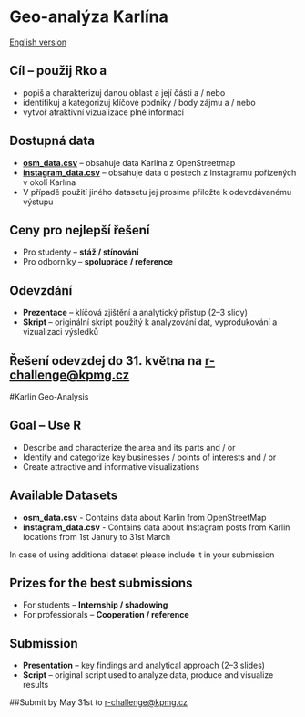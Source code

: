 # Geo-analýza Karlína

[English version](#karlin-geo-analysis)

## Cíl – použij Rko a
* popiš a charakterizuj danou oblast a její části a / nebo
* identifikuj a kategorizuj klíčové podniky / body zájmu a / nebo
* vytvoř atraktivní vizualizace plné informací

## Dostupná data 
* [**osm_data.csv**](https://github.com/KPMG-CZ/R-Data-Challenge/blob/master/Karlin_Geo_Analysis/osm_data.csv) – obsahuje data Karlína z OpenStreetmap
* [**instagram_data.csv**](https://github.com/KPMG-CZ/R-Data-Challenge/blob/master/Karlin_Geo_Analysis/instagram_data.csv) – obsahuje data o postech z Instagramu pořízených v okolí Karlína
* V případě použití jiného datasetu jej prosíme přiložte k odevzdávanému výstupu

## Ceny pro nejlepší řešení
* Pro studenty – **stáž / stínování** 
* Pro odborníky – **spolupráce / reference** 

## Odevzdání
* **Prezentace** – klíčová zjištění a analytický přístup (2–3 slidy) 
* **Skript** – originální skript použitý k analyzování dat, vyprodukování a vizualizaci výsledků

## Řešení odevzdej do 31. května na r-challenge@kpmg.cz 


#Karlin Geo-Analysis

## Goal – Use R
* Describe and characterize the area and its parts and / or
* Identify and categorize key businesses / points of interests and / or
* Create attractive and informative visualizations

## Available Datasets

* **osm_data.csv** - Contains data about Karlin from OpenStreetMap 
* **instagram_data.csv** - Contains data about Instagram posts from Karlin locations from 1st Janury to 31st March

In case of using additional dataset please include it in your submission

## Prizes for the best submissions

* For students – **Internship / shadowing**
* For professionals – **Cooperation / reference**

## Submission

* **Presentation** – key findings and analytical approach (2–3 slides) 
* **Script** – original script used to analyze data, produce and visualize results

##Submit by May 31st to r-challenge@kpmg.cz 
